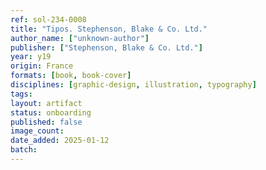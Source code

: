 ```yaml
---
ref: sol-234-0008
title: "Tipos. Stephenson, Blake & Co. Ltd."
author_name: ["unknown-author"]
publisher: ["Stephenson, Blake & Co. Ltd."]
year: y19
origin: France
formats: [book, book-cover]
disciplines: [graphic-design, illustration, typography]
tags:
layout: artifact
status: onboarding
published: false
image_count:
date_added: 2025-01-12
batch:
---
```

